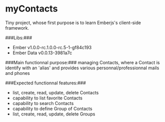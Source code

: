 myContacts
==========

Tiny project, whose first purpose is to learn Emberjs's client-side framework.

###Libs:###
  - Ember v1.0.0-rc.1.0.0-rc.5-1-gf84c193
  - Ember Data v0.0.13-3981a7c

###Main functionnal purpose:###
managing Contacts,
where a Contact is identify with an 'alias' and provides various personnal/professionnal mails and phones

###Expected functionnal features:###
 - list, create, read, update, delete Contacts
 - capability to list favorite Contacts
 - capability to search Contacts
 - capability to define Group of Contacts
 - list, create, read, update, delete Groups
